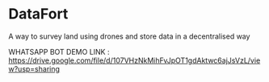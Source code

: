 # DataFort

A way to survey land using drones and store data in a decentralised way


WHATSAPP BOT DEMO LINK : https://drive.google.com/file/d/107VHzNkMihFvJpOT1gdAktwc6ajJsVzL/view?usp=sharing
